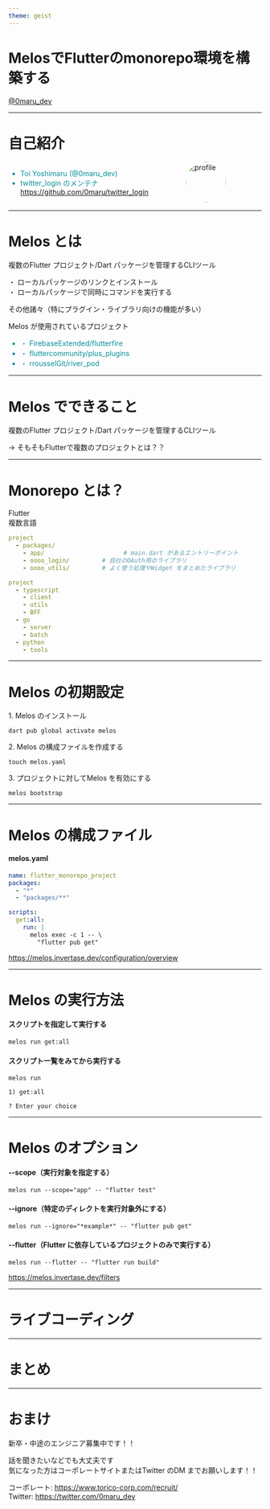 ```yaml
---
theme: geist
---
```


# MelosでFlutterのmonorepo環境を構築する 
 
<div class="abs-br m-6 flex gap-2">
  <a href="https://twitter.com/0maru_dev" target="_blank" alt="GitHub"
    class="text-xl icon-btn opacity-50 !border-none !hover:text-white">
    <carbon-logo-twitter />
    @0maru_dev
  </a>
</div>

<!--
The last comment block of each slide will be treated as slide notes. It will be visible and editable in Presenter Mode along with the slide. [Read more in the docs](https://sli.dev/guide/syntax.html#notes)
-->

---

# 自己紹介

<div style='display:flex'>
  <div style="width: 70%">
    <ul>
      <li>Toi Yoshimaru (@0maru_dev)</li>
      <li>
      twitter_login のメンテナ<br />
      <a href="https://github.com/0maru/twitter_login">https://github.com/0maru/twitter_login</a>
      </li>
    </ul>    
  </div>
  <div style="width: 30%">
    <img src='https://pbs.twimg.com/profile_images/1130712117445718016/7tB6uvkk_400x400.png' alt='profile'
         class="icon">
  </div>
</div>

<style>
.icon {
  width: 80px;
  height: 80px;
  border-radius: 80px;
}
</style>

---

# Melos とは


複数のFlutter プロジェクト/Dart パッケージを管理するCLIツール  
  
・ ローカルパッケージのリンクとインストール  
・ ローカルパッケージで同時にコマンドを実行する

その他諸々（特にプラグイン・ライブラリ向けの機能が多い）

<p>Melos が使用されているプロジェクト</p>
<ul>
  <li>・ FirebaseExtended/flutterfire</li>
  <li>・ fluttercommunity/plus_plugins</li>
  <li>・ rrousselGit/river_pod</li>
</ul>

<style>
  li {
    color: #099099;
  }
</style>

---

# Melos でできること

複数のFlutter プロジェクト/Dart パッケージを管理するCLIツール  

-> そもそもFlutterで複数のプロジェクトとは？？

---

# Monorepo とは？
<div grid="~ cols-2 gap-2" m="-t-2">

<div>
Flutter

</div>

<div>
複数言語

</div>

```yaml
project
  - packages/
    - app/                      # main.dart があるエントリーポイント
    - oooo_login/         # 自社のOAuth用のライブラリ
    - oooo_utils/         # よく使う処理やWidget をまとめたライブラリ
```

```yaml
project
  - typescript
    - client
    - utils
    - BFF
  - go
    - server
    - batch
  - python
    - tools
```

</div>

---

# Melos の初期設定

<p>1. Melos のインストール</p>

```shell
dart pub global activate melos
```

<p>2. Melos の構成ファイルを作成する</p>

```shell
touch melos.yaml
```

<p>3. プロジェクトに対してMelos を有効にする</p>

```shell
melos bootstrap
```
---

# Melos の構成ファイル

#### melos.yaml
``` yaml
name: flutter_monorepo_project
packages:
  - "*"
  - "packages/**"

scripts:
  get:all:
    run: |
      melos exec -c 1 -- \
        "flutter pub get"
```

<div class="abs-br m-6 flex flex-col gap-2">
  <a class="text-xl icon-btn opacity-50 !border-none !hover:text-white m-0 p-0"
     href="https://melos.invertase.dev/configuration/overview">
    https://melos.invertase.dev/configuration/overview
  </a>
</div>

---

# Melos の実行方法

#### スクリプトを指定して実行する
```shell
melos run get:all
```

#### スクリプト一覧をみてから実行する
```shell
melos run

1) get:all

? Enter your choice
```
---

# Melos のオプション

#### --scope（実行対象を指定する）
```shell
melos run --scope="app" -- "flutter test"
```

#### --ignore（特定のディレクトを実行対象外にする）
```shell
melos run --ignore="*example*" -- "flutter pub get"
```

#### --flutter（Flutter に依存しているプロジェクトのみで実行する）
```shell
melos run --flutter -- "flutter run build"
```

<div class="abs-br m-6 flex flex-col gap-2">
  <a class="text-xl icon-btn opacity-50 !border-none !hover:text-white m-0 p-0"
     href="https://melos.invertase.dev/filters">
    https://melos.invertase.dev/filters
  </a>
</div>

---

# ライブコーディング


---

# まとめ



---

# おまけ

新卒・中途のエンジニア募集中です！！  

話を聞きたいなどでも大丈夫です  
気になった方はコーポレートサイトまたはTwitter のDM までお願いします！！

<div>
  <div>
    コーポレート: <a href="https://www.torico-corp.com/recruit/">https://www.torico-corp.com/recruit/</a>
  </div>
  <div>
    Twitter: <a href="https://twitter.com/0maru_dev">https://twitter.com/0maru_dev</a>
  </div>
</div>


